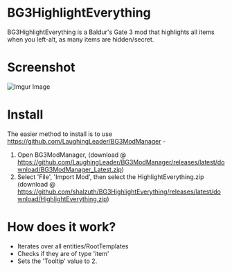 # BG3HighlightEverything
 BG3HighlightEverything is a Baldur's Gate 3 mod that highlights all items when you left-alt, as many items are hidden/secret.

# Screenshot

 ![Imgur Image](https://i.imgur.com/WW4pGPz.jpg)
 
# Install
 The easier method to install is to use https://github.com/LaughingLeader/BG3ModManager - 
 
 1. Open BG3ModManager, (download @ https://github.com/LaughingLeader/BG3ModManager/releases/latest/download/BG3ModManager_Latest.zip)  
 2. Select 'File', 'Import Mod', then select the HighlightEverything.zip (download @ https://github.com/shalzuth/BG3HighlightEverything/releases/latest/download/HighlightEverything.zip)
  
# How does it work?
 - Iterates over all entities/RootTemplates 
 - Checks if they are of type 'item' 
 - Sets the 'Tooltip' value to 2.
  
  